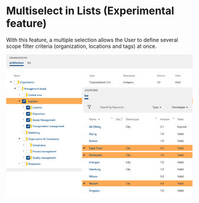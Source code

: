 # Multiselect in Lists (Experimental feature)

With this feature, a multiple selection allows the User to define several scope filter criteria (organization, locations and tags) at once. 

![screen](../media/multiselect.png)